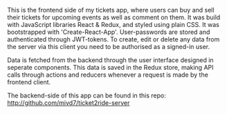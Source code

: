 This is the frontend side of my tickets app, where users can buy and sell their tickets for upcoming events as well as comment on them. It was build with JavaScript libraries React & Redux, and styled using plain CSS. It was bootstrapped with 'Create-React-App'. User-passwords are stored and authenticated through JWT-tokens. To create, edit or delete any data from the server via this client you need to be authorised as a signed-in user.

Data is fetched from the backend through the user interface designed in seperate components. This data is saved in the Redux store, making API calls through actions and reducers whenever a request is made by the frontend client.

The backend-side of this app can be found in this repo: http://github.com/mivd7/ticket2ride-server
